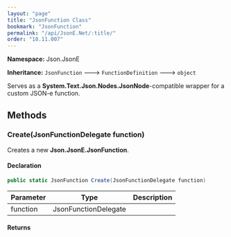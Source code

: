```yaml
---
layout: "page"
title: "JsonFunction Class"
bookmark: "JsonFunction"
permalink: "/api/JsonE.Net/:title/"
order: "10.11.007"
---
```

**Namespace:** Json.JsonE

**Inheritance:**
`JsonFunction`
 🡒 
`FunctionDefinition`
 🡒 
`object`

Serves as a **System.Text.Json.Nodes.JsonNode**-compatible wrapper for a custom JSON-e function.

## Methods

### Create(JsonFunctionDelegate function)

Creates a new **Json.JsonE.JsonFunction**.

#### Declaration

```c#
public static JsonFunction Create(JsonFunctionDelegate function)
```

| Parameter | Type | Description |
|---|---|---|
| function | JsonFunctionDelegate |  |


#### Returns



